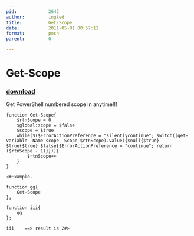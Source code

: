 ```yaml
---
pid:            2642
author:         ingted
title:          Get-Scope
date:           2011-05-01 00:57:12
format:         posh
parent:         0

---
```


# Get-Scope

### [download](Scripts\2642.ps1)

Get PowerShell numbered scope in anytime!!!

```posh
function Get-Scope{
    $rtnScope = 0
    $global:scope = $false
    $scope = $true
    while($($ErrorActionPreference = "silentlycontinue"; switch((get-Variable -Name scope -Scope $rtnScope).value){$null{$true} $true{$true} $false{$ErrorActionPreference = "continue"; return ($rtnScope - 1)}})){
        $rtnScope++
    }
}

<#Example.

function gg{
    Get-Scope
}; 

function iii{
    gg
}; 

iii    ==> result is 2#>


```
